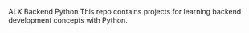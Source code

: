 ALX Backend Python
This repo contains projects for learning backend development concepts with Python.
